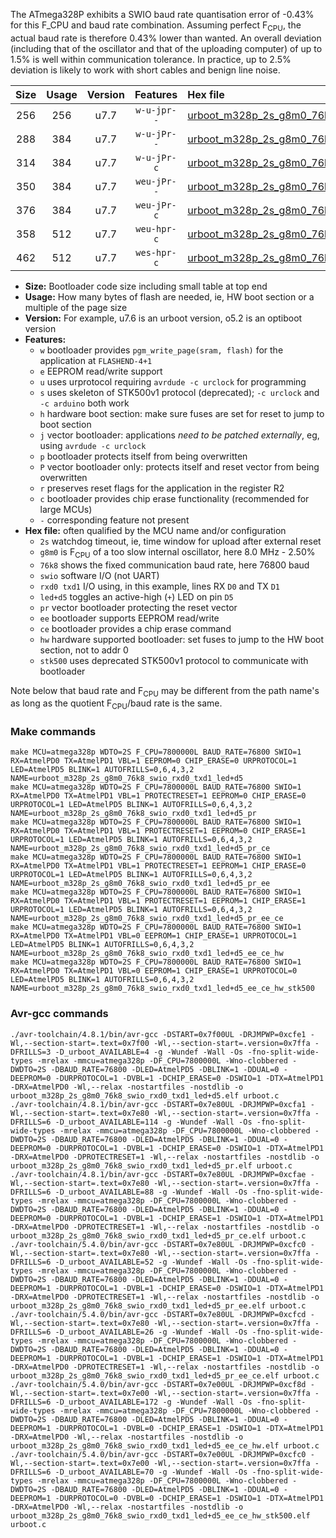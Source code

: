 The ATmega328P exhibits a SWIO baud rate quantisation error of -0.43% for this F_CPU and baud rate combination. Assuming perfect F<sub>CPU</sub>, the actual baud rate is therefore 0.43% lower than wanted. An overall deviation (including that of the oscillator and that of the uploading computer) of up to 1.5% is well within communication tolerance. In practice, up to 2.5% deviation is likely to work with short cables and benign line noise.

|Size|Usage|Version|Features|Hex file|
|:-:|:-:|:-:|:-:|:--|
|256|256|u7.7|`w-u-jpr--`|[urboot_m328p_2s_g8m0_76k8_swio_rxd0_txd1_led+d5.hex](https://raw.githubusercontent.com/stefanrueger/urboot.hex/main/mcus/atmega328p/watchdog_2_s/internal_oscillator_g-2.50%25/%2B8m000000_hz/%2B%2B76k8_baud/uart0_rxd0_txd1/led%2Bd5/urboot_m328p_2s_g8m0_76k8_swio_rxd0_txd1_led%2Bd5.hex)|
|288|384|u7.7|`w-u-jPr--`|[urboot_m328p_2s_g8m0_76k8_swio_rxd0_txd1_led+d5_pr.hex](https://raw.githubusercontent.com/stefanrueger/urboot.hex/main/mcus/atmega328p/watchdog_2_s/internal_oscillator_g-2.50%25/%2B8m000000_hz/%2B%2B76k8_baud/uart0_rxd0_txd1/led%2Bd5/urboot_m328p_2s_g8m0_76k8_swio_rxd0_txd1_led%2Bd5_pr.hex)|
|314|384|u7.7|`w-u-jPr-c`|[urboot_m328p_2s_g8m0_76k8_swio_rxd0_txd1_led+d5_pr_ce.hex](https://raw.githubusercontent.com/stefanrueger/urboot.hex/main/mcus/atmega328p/watchdog_2_s/internal_oscillator_g-2.50%25/%2B8m000000_hz/%2B%2B76k8_baud/uart0_rxd0_txd1/led%2Bd5/urboot_m328p_2s_g8m0_76k8_swio_rxd0_txd1_led%2Bd5_pr_ce.hex)|
|350|384|u7.7|`weu-jPr--`|[urboot_m328p_2s_g8m0_76k8_swio_rxd0_txd1_led+d5_pr_ee.hex](https://raw.githubusercontent.com/stefanrueger/urboot.hex/main/mcus/atmega328p/watchdog_2_s/internal_oscillator_g-2.50%25/%2B8m000000_hz/%2B%2B76k8_baud/uart0_rxd0_txd1/led%2Bd5/urboot_m328p_2s_g8m0_76k8_swio_rxd0_txd1_led%2Bd5_pr_ee.hex)|
|376|384|u7.7|`weu-jPr-c`|[urboot_m328p_2s_g8m0_76k8_swio_rxd0_txd1_led+d5_pr_ee_ce.hex](https://raw.githubusercontent.com/stefanrueger/urboot.hex/main/mcus/atmega328p/watchdog_2_s/internal_oscillator_g-2.50%25/%2B8m000000_hz/%2B%2B76k8_baud/uart0_rxd0_txd1/led%2Bd5/urboot_m328p_2s_g8m0_76k8_swio_rxd0_txd1_led%2Bd5_pr_ee_ce.hex)|
|358|512|u7.7|`weu-hpr-c`|[urboot_m328p_2s_g8m0_76k8_swio_rxd0_txd1_led+d5_ee_ce_hw.hex](https://raw.githubusercontent.com/stefanrueger/urboot.hex/main/mcus/atmega328p/watchdog_2_s/internal_oscillator_g-2.50%25/%2B8m000000_hz/%2B%2B76k8_baud/uart0_rxd0_txd1/led%2Bd5/urboot_m328p_2s_g8m0_76k8_swio_rxd0_txd1_led%2Bd5_ee_ce_hw.hex)|
|462|512|u7.7|`wes-hpr-c`|[urboot_m328p_2s_g8m0_76k8_swio_rxd0_txd1_led+d5_ee_ce_hw_stk500.hex](https://raw.githubusercontent.com/stefanrueger/urboot.hex/main/mcus/atmega328p/watchdog_2_s/internal_oscillator_g-2.50%25/%2B8m000000_hz/%2B%2B76k8_baud/uart0_rxd0_txd1/led%2Bd5/urboot_m328p_2s_g8m0_76k8_swio_rxd0_txd1_led%2Bd5_ee_ce_hw_stk500.hex)|

- **Size:** Bootloader code size including small table at top end
- **Usage:** How many bytes of flash are needed, ie, HW boot section or a multiple of the page size
- **Version:** For example, u7.6 is an urboot version, o5.2 is an optiboot version
- **Features:**
  + `w` bootloader provides `pgm_write_page(sram, flash)` for the application at `FLASHEND-4+1`
  + `e` EEPROM read/write support
  + `u` uses urprotocol requiring `avrdude -c urclock` for programming
  + `s` uses skeleton of STK500v1 protocol (deprecated); `-c urclock` and `-c arduino` both work
  + `h` hardware boot section: make sure fuses are set for reset to jump to boot section
  + `j` vector bootloader: applications *need to be patched externally*, eg, using `avrdude -c urclock`
  + `p` bootloader protects itself from being overwritten
  + `P` vector bootloader only: protects itself and reset vector from being overwritten
  + `r` preserves reset flags for the application in the register R2
  + `c` bootloader provides chip erase functionality (recommended for large MCUs)
  + `-` corresponding feature not present
- **Hex file:** often qualified by the MCU name and/or configuration
  + `2s` watchdog timeout, ie, time window for upload after external reset
  + `g8m0` is F<sub>CPU</sub> of a too slow internal oscillator, here 8.0 MHz - 2.50%
  + `76k8` shows the fixed communication baud rate, here 76800 baud
  + `swio` software I/O (not UART)
  + `rxd0 txd1` I/O using, in this example, lines RX `D0` and TX `D1`
  + `led+d5` toggles an active-high (`+`) LED on pin `D5`
  + `pr` vector bootloader protecting the reset vector
  + `ee` bootloader supports EEPROM read/write
  + `ce` bootloader provides a chip erase command
  + `hw` hardware supported bootloader: set fuses to jump to the HW boot section, not to addr 0
  + `stk500` uses deprecated STK500v1 protocol to communicate with bootloader


Note below that baud rate and F<sub>CPU</sub> may be different from the path name's as long as the quotient F<sub>CPU</sub>/baud rate is the same.

### Make commands
```
make MCU=atmega328p WDTO=2S F_CPU=7800000L BAUD_RATE=76800 SWIO=1 RX=AtmelPD0 TX=AtmelPD1 VBL=1 EEPROM=0 CHIP_ERASE=0 URPROTOCOL=1 LED=AtmelPD5 BLINK=1 AUTOFRILLS=0,6,4,3,2 NAME=urboot_m328p_2s_g8m0_76k8_swio_rxd0_txd1_led+d5
make MCU=atmega328p WDTO=2S F_CPU=7800000L BAUD_RATE=76800 SWIO=1 RX=AtmelPD0 TX=AtmelPD1 VBL=1 PROTECTRESET=1 EEPROM=0 CHIP_ERASE=0 URPROTOCOL=1 LED=AtmelPD5 BLINK=1 AUTOFRILLS=0,6,4,3,2 NAME=urboot_m328p_2s_g8m0_76k8_swio_rxd0_txd1_led+d5_pr
make MCU=atmega328p WDTO=2S F_CPU=7800000L BAUD_RATE=76800 SWIO=1 RX=AtmelPD0 TX=AtmelPD1 VBL=1 PROTECTRESET=1 EEPROM=0 CHIP_ERASE=1 URPROTOCOL=1 LED=AtmelPD5 BLINK=1 AUTOFRILLS=0,6,4,3,2 NAME=urboot_m328p_2s_g8m0_76k8_swio_rxd0_txd1_led+d5_pr_ce
make MCU=atmega328p WDTO=2S F_CPU=7800000L BAUD_RATE=76800 SWIO=1 RX=AtmelPD0 TX=AtmelPD1 VBL=1 PROTECTRESET=1 EEPROM=1 CHIP_ERASE=0 URPROTOCOL=1 LED=AtmelPD5 BLINK=1 AUTOFRILLS=0,6,4,3,2 NAME=urboot_m328p_2s_g8m0_76k8_swio_rxd0_txd1_led+d5_pr_ee
make MCU=atmega328p WDTO=2S F_CPU=7800000L BAUD_RATE=76800 SWIO=1 RX=AtmelPD0 TX=AtmelPD1 VBL=1 PROTECTRESET=1 EEPROM=1 CHIP_ERASE=1 URPROTOCOL=1 LED=AtmelPD5 BLINK=1 AUTOFRILLS=0,6,4,3,2 NAME=urboot_m328p_2s_g8m0_76k8_swio_rxd0_txd1_led+d5_pr_ee_ce
make MCU=atmega328p WDTO=2S F_CPU=7800000L BAUD_RATE=76800 SWIO=1 RX=AtmelPD0 TX=AtmelPD1 VBL=0 EEPROM=1 CHIP_ERASE=1 URPROTOCOL=1 LED=AtmelPD5 BLINK=1 AUTOFRILLS=0,6,4,3,2 NAME=urboot_m328p_2s_g8m0_76k8_swio_rxd0_txd1_led+d5_ee_ce_hw
make MCU=atmega328p WDTO=2S F_CPU=7800000L BAUD_RATE=76800 SWIO=1 RX=AtmelPD0 TX=AtmelPD1 VBL=0 EEPROM=1 CHIP_ERASE=1 URPROTOCOL=0 LED=AtmelPD5 BLINK=1 AUTOFRILLS=0,6,4,3,2 NAME=urboot_m328p_2s_g8m0_76k8_swio_rxd0_txd1_led+d5_ee_ce_hw_stk500
```

### Avr-gcc commands
```
./avr-toolchain/4.8.1/bin/avr-gcc -DSTART=0x7f00UL -DRJMPWP=0xcfe1 -Wl,--section-start=.text=0x7f00 -Wl,--section-start=.version=0x7ffa -DFRILLS=3 -D_urboot_AVAILABLE=4 -g -Wundef -Wall -Os -fno-split-wide-types -mrelax -mmcu=atmega328p -DF_CPU=7800000L -Wno-clobbered -DWDTO=2S -DBAUD_RATE=76800 -DLED=AtmelPD5 -DBLINK=1 -DDUAL=0 -DEEPROM=0 -DURPROTOCOL=1 -DVBL=1 -DCHIP_ERASE=0 -DSWIO=1 -DTX=AtmelPD1 -DRX=AtmelPD0 -Wl,--relax -nostartfiles -nostdlib -o urboot_m328p_2s_g8m0_76k8_swio_rxd0_txd1_led+d5.elf urboot.c
./avr-toolchain/4.8.1/bin/avr-gcc -DSTART=0x7e80UL -DRJMPWP=0xcfa1 -Wl,--section-start=.text=0x7e80 -Wl,--section-start=.version=0x7ffa -DFRILLS=6 -D_urboot_AVAILABLE=114 -g -Wundef -Wall -Os -fno-split-wide-types -mrelax -mmcu=atmega328p -DF_CPU=7800000L -Wno-clobbered -DWDTO=2S -DBAUD_RATE=76800 -DLED=AtmelPD5 -DBLINK=1 -DDUAL=0 -DEEPROM=0 -DURPROTOCOL=1 -DVBL=1 -DCHIP_ERASE=0 -DSWIO=1 -DTX=AtmelPD1 -DRX=AtmelPD0 -DPROTECTRESET=1 -Wl,--relax -nostartfiles -nostdlib -o urboot_m328p_2s_g8m0_76k8_swio_rxd0_txd1_led+d5_pr.elf urboot.c
./avr-toolchain/4.8.1/bin/avr-gcc -DSTART=0x7e80UL -DRJMPWP=0xcfae -Wl,--section-start=.text=0x7e80 -Wl,--section-start=.version=0x7ffa -DFRILLS=6 -D_urboot_AVAILABLE=88 -g -Wundef -Wall -Os -fno-split-wide-types -mrelax -mmcu=atmega328p -DF_CPU=7800000L -Wno-clobbered -DWDTO=2S -DBAUD_RATE=76800 -DLED=AtmelPD5 -DBLINK=1 -DDUAL=0 -DEEPROM=0 -DURPROTOCOL=1 -DVBL=1 -DCHIP_ERASE=1 -DSWIO=1 -DTX=AtmelPD1 -DRX=AtmelPD0 -DPROTECTRESET=1 -Wl,--relax -nostartfiles -nostdlib -o urboot_m328p_2s_g8m0_76k8_swio_rxd0_txd1_led+d5_pr_ce.elf urboot.c
./avr-toolchain/5.4.0/bin/avr-gcc -DSTART=0x7e80UL -DRJMPWP=0xcfc0 -Wl,--section-start=.text=0x7e80 -Wl,--section-start=.version=0x7ffa -DFRILLS=6 -D_urboot_AVAILABLE=52 -g -Wundef -Wall -Os -fno-split-wide-types -mrelax -mmcu=atmega328p -DF_CPU=7800000L -Wno-clobbered -DWDTO=2S -DBAUD_RATE=76800 -DLED=AtmelPD5 -DBLINK=1 -DDUAL=0 -DEEPROM=1 -DURPROTOCOL=1 -DVBL=1 -DCHIP_ERASE=0 -DSWIO=1 -DTX=AtmelPD1 -DRX=AtmelPD0 -DPROTECTRESET=1 -Wl,--relax -nostartfiles -nostdlib -o urboot_m328p_2s_g8m0_76k8_swio_rxd0_txd1_led+d5_pr_ee.elf urboot.c
./avr-toolchain/5.4.0/bin/avr-gcc -DSTART=0x7e80UL -DRJMPWP=0xcfcd -Wl,--section-start=.text=0x7e80 -Wl,--section-start=.version=0x7ffa -DFRILLS=6 -D_urboot_AVAILABLE=26 -g -Wundef -Wall -Os -fno-split-wide-types -mrelax -mmcu=atmega328p -DF_CPU=7800000L -Wno-clobbered -DWDTO=2S -DBAUD_RATE=76800 -DLED=AtmelPD5 -DBLINK=1 -DDUAL=0 -DEEPROM=1 -DURPROTOCOL=1 -DVBL=1 -DCHIP_ERASE=1 -DSWIO=1 -DTX=AtmelPD1 -DRX=AtmelPD0 -DPROTECTRESET=1 -Wl,--relax -nostartfiles -nostdlib -o urboot_m328p_2s_g8m0_76k8_swio_rxd0_txd1_led+d5_pr_ee_ce.elf urboot.c
./avr-toolchain/5.4.0/bin/avr-gcc -DSTART=0x7e00UL -DRJMPWP=0xcf8d -Wl,--section-start=.text=0x7e00 -Wl,--section-start=.version=0x7ffa -DFRILLS=6 -D_urboot_AVAILABLE=172 -g -Wundef -Wall -Os -fno-split-wide-types -mrelax -mmcu=atmega328p -DF_CPU=7800000L -Wno-clobbered -DWDTO=2S -DBAUD_RATE=76800 -DLED=AtmelPD5 -DBLINK=1 -DDUAL=0 -DEEPROM=1 -DURPROTOCOL=1 -DVBL=0 -DCHIP_ERASE=1 -DSWIO=1 -DTX=AtmelPD1 -DRX=AtmelPD0 -Wl,--relax -nostartfiles -nostdlib -o urboot_m328p_2s_g8m0_76k8_swio_rxd0_txd1_led+d5_ee_ce_hw.elf urboot.c
./avr-toolchain/5.4.0/bin/avr-gcc -DSTART=0x7e00UL -DRJMPWP=0xcfc0 -Wl,--section-start=.text=0x7e00 -Wl,--section-start=.version=0x7ffa -DFRILLS=6 -D_urboot_AVAILABLE=70 -g -Wundef -Wall -Os -fno-split-wide-types -mrelax -mmcu=atmega328p -DF_CPU=7800000L -Wno-clobbered -DWDTO=2S -DBAUD_RATE=76800 -DLED=AtmelPD5 -DBLINK=1 -DDUAL=0 -DEEPROM=1 -DURPROTOCOL=0 -DVBL=0 -DCHIP_ERASE=1 -DSWIO=1 -DTX=AtmelPD1 -DRX=AtmelPD0 -Wl,--relax -nostartfiles -nostdlib -o urboot_m328p_2s_g8m0_76k8_swio_rxd0_txd1_led+d5_ee_ce_hw_stk500.elf urboot.c
```

